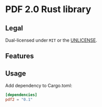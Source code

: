 # PDF 2.0 Rust library

## Legal

Dual-licensed under `MIT` or the [UNLICENSE](http://unlicense.org/).

## Features

## Usage

Add dependency to Cargo.toml:

```toml
[dependencies]
pdf2 = "0.1"
```
